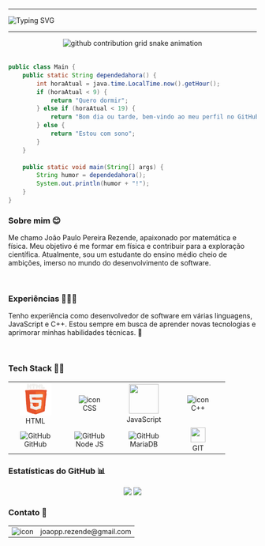 <hr>
<div align="center" style="display: inline-block;">
  <picture>
    <source media="(prefers-color-scheme: dark)" srcset="https://readme-typing-svg.herokuapp.com?font=Courier+New&weight=700&color=FFFFFF&size=48&center=true&vCenter=true&width=1200&height=100&lines=Oi!;+Seja+bem+vindo+ao+meu+github+🧑‍💻">
    <source media="(prefers-color-scheme: light)" srcset="https://readme-typing-svg.herokuapp.com?font=Courier+New&weight=700&color=000000&size=48&center=true&vCenter=true&width=1200&height=100&lines=Oi!;+Seja+bem+vindo+ao+meu+github+🧑‍💻">
    <img src="https://readme-typing-svg.herokuapp.com?font=Courier+New&weight=700&color=000000&size=48&center=true&vCenter=true&width=1200&height=100&lines=Oi!;+Seja+bem+vindo+ao+meu+github+🧑‍💻" alt="Typing SVG">
  </picture>
</div>
<hr>

<div align="center">
  <picture>
    <source media="(prefers-color-scheme: dark)" srcset="https://github.com/joaopaulopereirarezendesesi/joaopaulopereirarezendesesi/blob/output/github-contribution-grid-snake-dark.svg">
    <source media="(prefers-color-scheme: light)" srcset="https://github.com/joaopaulopereirarezendesesi/joaopaulopereirarezendesesi/blob/output/github-contribution-grid-snake.svg">
    <img alt="github contribution grid snake animation" src="https://raw.githubusercontent.com/joaopaulopereirarezendesesi/joaopaulopereirarezendesesi/output/github-contribution-grid-snake.svg">
  </picture>
</div>

<br>

```java
public class Main {
    public static String dependedahora() {
        int horaAtual = java.time.LocalTime.now().getHour();
        if (horaAtual < 9) {
            return "Quero dormir";
        } else if (horaAtual < 19) {
            return "Bom dia ou tarde, bem-vindo ao meu perfil no GitHub";
        } else {
            return "Estou com sono";
        }
    }

    public static void main(String[] args) {
        String humor = dependedahora();
        System.out.println(humor + "!");
    }
}
```
### Sobre mim 😊
Me chamo João Paulo Pereira Rezende, apaixonado por matemática e física. Meu objetivo é me formar em física e contribuir para a exploração científica. Atualmente, sou um estudante do ensino médio cheio de ambições, imerso no mundo do desenvolvimento de software.

<br>

### Experiências 👨🏻‍🎓
Tenho experiência como desenvolvedor de software em várias linguagens, JavaScript e C++. Estou sempre em busca de aprender novas tecnologias e aprimorar minhas habilidades técnicas. 🧠

<br>

### Tech Stack 👨‍💻
<table align="center">
  <tr>
   <td align="center" width="96">
   <img src= "https://raw.githubusercontent.com/Zenfection/Image/master/2021/06/08-15-55-13-06-00-18-00-html5.gif" alt="icon" width="65" height="65" /><br>HTML
   </td> 
   <td align="center" width="96">
   <img src="https://media.giphy.com/media/v1.Y2lkPTc5MGI3NjExNmQ3OWQyZWI0MWU1YjM4Zjk3OTI0NTU5NDEyMWU5OTc3N2E5NWYxZiZjdD1z/fsEaZldNC8A1PJ3mwp/giphy.gif" alt="icon" width="65" height="65" /><br>CSS
   </td> 
   <td align="center" width="96">
   <img src="https://techstack-generator.vercel.app/js-icon.svg" width="60" height="60"/><br>JavaScript
   </td> 
   <td align="center" width="96">
   <img src="https://2.bp.blogspot.com/-qYSLCI1rjD4/VqM5FUieZ5I/AAAAAAAACdo/ykyzL6Uuxd0/s1600/CPP.gif" alt="icon" width="65" height="65" /><br>C++
   </td>  
 </tr>
  <tr>
   <td align="center" width="96">
   <img src="https://techstack-generator.vercel.app/github-icon.svg" width="45" height="45" alt="GitHub" /><br>GitHub
   </td>
   <td align="center" width="96">
   <img src="https://user-images.githubusercontent.com/74038190/212257460-738ff738-247f-4445-a718-cdd0ca76e2db.gif" width="45" alt="GitHub" /><br>Node JS
   </td>
   <td align="center" width="96">
   <img src="https://devopstuto-docker.readthedocs.io/en/latest/_images/mariadb_logo.png" width="45" alt="GitHub" /><br>MariaDB
   </td> 
   <td align="center" width="96">
   <img src="https://cdn-icons-png.flaticon.com/512/4494/4494740.png" width="30" height="30"/><br>GIT
   </td>
  </tr>
</table>
  
### Estatísticas do GitHub 📊
 <div align="center">
  <a href="https://github.com/joaopaulopereirarezendesesi"></a>
  <img height="180em" src="https://github-readme-stats.vercel.app/api?username=joaopaulopereirarezendesesi&show_icons=true&theme=transparent&include_all_commits=true&count_private=true"/>
  <img height="180em" src="https://github-readme-stats.vercel.app/api/top-langs/?username=joaopaulopereirarezendesesi&layout=compact&langs_count=7&theme=transparent"/>
 </div>


### Contato 📧
<table>
  <tr>
    <td>
      <img src= "https://cdn.pixabay.com/animation/2023/06/13/15/13/15-13-36-234_512.gif" alt="icon" width="65" height="65" />
    </td>
    <td style="vertical-align:middle;">
      joaopp.rezende@gmail.com
    </td>
  </tr>
</table>

